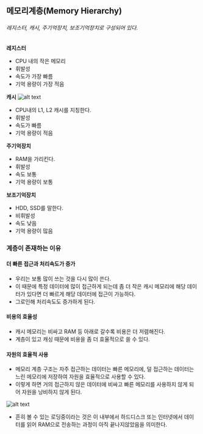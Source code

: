 ## 메모리계층(Memory Hierarchy)

###### 레지스터, 캐시, 주기억장치, 보조기억장치로 구성되어 있다.

**레지스터**

- CPU 내의 작은 메모리
- 휘발성
- 속도가 가장 빠름
- 기억 용량이 가장 적음

**캐시**
![alt text](<스크린샷 2025-04-01 오후 4.14.54.png>)

- CPU내의 L1, L2 캐시를 지칭한다.
- 휘발성
- 속도가 빠름
- 기억 용량이 적음

**주기억장치**

- RAM을 가리킨다.
- 휘발성
- 속도 보통
- 기억 용량이 보통

**보조기억장치**

- HDD, SSD를 말한다.
- 비휘발성
- 속도 낮음
- 기억 용량이 많음

### 계층이 존재하는 이유

#### 더 빠른 접근과 처리속도가 증가

- 우리는 보통 많이 쓰는 것을 다시 많이 쓴다.
- 이 때문에 특정 데이터에 많이 접근하게 되는데 좀 더 작은 캐시 메모리에 해당 데이터가 있다면 더 빠르게 해당 데이터에 접근이 가능하다.
- 그로인해 처리속도도 증가하게 된다.

#### 비용의 효율성

- 캐시 메모리는 비싸고 RAM 등 아래로 갈수록 비용은 더 저렴해진다.
- 계층이 있고 캐싱 때문에 비용을 좀 더 효율적으로 쓸 수 있다.

#### 자원의 효율적 사용

- 메모리 계층 구조는 자주 접근하는 데이터는 빠른 메모리에, 덜 접근하는 데이터는 느린 메모리에 저장하여 자원을 효율적으로 사용할 수 있다.
- 이렇게 하면 거의 접근하지 않은 데이터에 비싸고 빠른 메모리를 사용하지 않게 되어 자원을 낭비하지 않게 된다.

![alt text](<스크린샷 2025-04-01 오후 4.20.13.png>)

- 흔히 볼 수 있는 로딩중이라는 것은 이 내부에서 하드디스크 또는 인터넷에서 데이터를 읽어 RAM으로 전송하는 과정이 아직 끝나지않았음을 의미한다.
